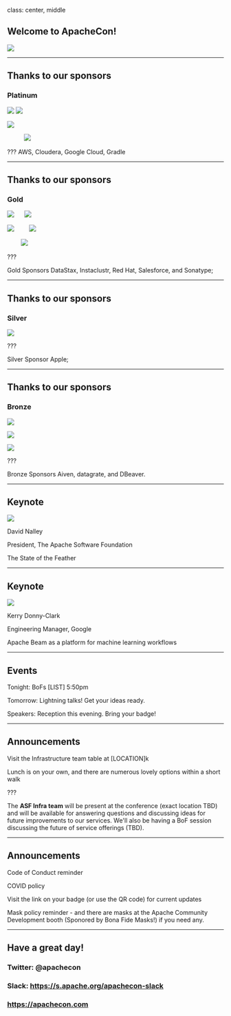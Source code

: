 class: center, middle
## Welcome to ApacheCon!

![](images/banner.png)

---
## Thanks to our sponsors
### Platinum

![](images/aws.png) ![](images/cloudera.png)

![](images/google.png)

&nbsp; &nbsp; &nbsp; &nbsp; &nbsp; ![](images/gradle.png)

???
AWS, Cloudera, Google Cloud, Gradle

---
## Thanks to our sponsors
### Gold

![](images/datastax.png)  &nbsp; &nbsp; &nbsp;![](images/instaclustr.png)

![](images/redhat.png)  &nbsp; &nbsp; &nbsp; &nbsp;   ![](images/salesforce.png)

&nbsp; &nbsp; &nbsp; &nbsp; ![](images/sonatype.png)

???

Gold Sponsors DataStax, Instaclustr, Red Hat, Salesforce, and Sonatype;

---
## Thanks to our sponsors
### Silver

![](images/apple.png)

???

Silver Sponsor Apple;

---
## Thanks to our sponsors
### Bronze

![](images/aiven.png) 

![](images/datagrate.png)

![](images/dbeaver.png)

???

Bronze Sponsors Aiven, datagrate, and DBeaver.

---
## Keynote

![](images/feather_sm.png)

David Nalley

President, The Apache Software Foundation

The State of the Feather

---
## Keynote

![](images/google.png)

Kerry Donny-Clark

Engineering Manager, Google

Apache Beam as a platform for machine learning workflows

---
## Events

Tonight: BoFs [LIST] 5:50pm

Tomorrow: Lightning talks! Get your ideas ready.

Speakers: Reception this evening. Bring your badge!

---
## Announcements

Visit the Infrastructure team table at [LOCATION]k

Lunch is on your own, and there are numerous lovely options within a short walk

???

The **ASF Infra team** will be present at the conference (exact location TBD) and will be available for answering questions and discussing ideas for future improvements to our services. We'll also be having a BoF session discussing the future of service offerings (TBD).


---
## Announcements

Code of Conduct reminder

COVID policy

Visit the link on your badge (or use the QR code) for current updates

Mask policy reminder - and there are masks at the Apache Community Development booth (Sponored by Bona Fide Masks!) if you need any.

---
## Have a great day!

### Twitter: @apachecon

### Slack: https://s.apache.org/apachecon-slack

### https://apachecon.com

